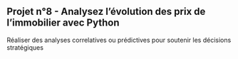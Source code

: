 <h2>Projet n°8 - Analysez l’évolution des prix de l’immobilier avec Python</h2>


Réaliser des analyses correlatives ou prédictives pour soutenir les décisions stratégiques
